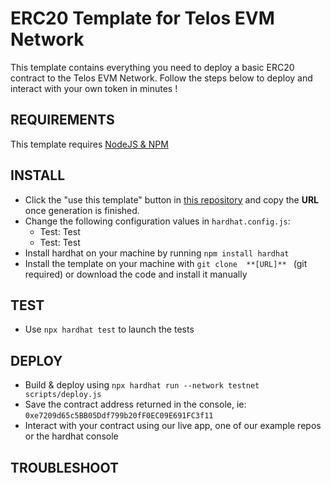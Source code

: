 # ERC20 Template for Telos EVM Network

This template contains everything you need to deploy a basic ERC20 contract to the Telos EVM Network. Follow the steps below to deploy and interact with your own token in minutes !

## REQUIREMENTS

This template requires [NodeJS & NPM](https://docs.npmjs.com/downloading-and-installing-node-js-and-npm)

## INSTALL
- Click the "use this template" button in [this repository](https://github.com/telosnetwork/erc20-template) and copy the **URL** once generation is finished.
- Change the following configuration values in `hardhat.config.js`:
    - Test: Test
    - Test: Test
- Install hardhat on your machine by running `npm install hardhat`
- Install the template on your machine with `git clone  **[URL]** ` (git required) or download the code and install it manually

## TEST
- Use `npx hardhat test` to launch the tests

## DEPLOY
- Build & deploy using `npx hardhat run --network testnet scripts/deploy.js`
- Save the contract address returned in the console, ie: `0xe7209d65c5BB05Ddf799b20fF0EC09E691FC3f11`
- Interact with your contract using our live app, one of our example repos or the hardhat console

## TROUBLESHOOT
